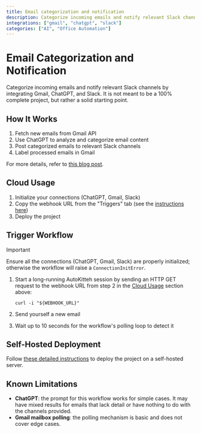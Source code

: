 ```yaml
---
title: Email categorization and notification
description: Categorize incoming emails and notify relevant Slack channels
integrations: ["gmail", "chatgpt", "slack"]
categories: ["AI", "Office Automation"]
---
```


# Email Categorization and Notification

Categorize incoming emails and notify relevant Slack channels by integrating Gmail, ChatGPT, and Slack. It is not meant to be a 100% complete project, but rather a solid starting point.

## How It Works

1. Fetch new emails from Gmail API
2. Use ChatGPT to analyze and categorize email content
3. Post categorized emails to relevant Slack channels
4. Label processed emails in Gmail

For more details, refer to [this blog post](https://autokitteh.com/technical-blog/from-inbox-to-slack-automating-email-categorization-and-notifications-with-ai/).

## Cloud Usage

1. Initialize your connections (ChatGPT, Gmail, Slack)
2. Copy the webhook URL from the "Triggers" tab (see the [instructions here](https://docs.autokitteh.com/get_started/deployment#webhook-urls))
3. Deploy the project

## Trigger Workflow

> [!IMPORTANT]
> Ensure all the connections (ChatGPT, Gmail, Slack) are properly initialized; otherwise the workflow will raise a `ConnectionInitError`.

1. Start a long-running AutoKitteh session by sending an HTTP GET request to the webhook URL from step 2 in the [Cloud Usage](#cloud-usage) section above:

   ```shell
   curl -i "${WEBHOOK_URL}"
   ```

2. Send yourself a new email
3. Wait up to 10 seconds for the workflow's polling loop to detect it

## Self-Hosted Deployment

Follow [these detailed instructions](https://docs.autokitteh.com/get_started/deployment) to deploy the project on a self-hosted server.

## Known Limitations

- **ChatGPT**: the prompt for this workflow works for simple cases. It may have mixed results for emails that lack detail or have nothing to do with the channels provided.
- **Gmail mailbox polling**: the polling mechanism is basic and does not cover edge cases.
